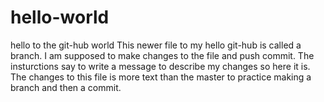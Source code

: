 # hello-world
hello to the git-hub world
This newer file to my hello git-hub is called a branch.
I am supposed to make changes to the file and push commit.
The insturctions say to write a message to describe my changes so here it is.
The changes to this file is more text than the master to practice making a branch and then a commit.
